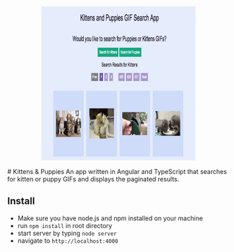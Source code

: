 <p align="center">
  <img src="./public/images/screengrab.png" width="350" height="350" />
</p>
# Kittens & Puppies
An app written in Angular and TypeScript that searches for kitten or puppy GIFs and displays the paginated results.

## Install
* Make sure you have node.js and npm installed on your machine
* run `npm install` in root directory
* start server by typing `node server`
* navigate to `http://localhost:4000`
